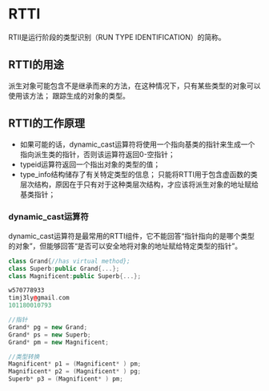 # RTTI
RTII是运行阶段的类型识别（RUN TYPE IDENTIFICATION）的简称。

## RTTI的用途
派生对象可能包含不是继承而来的方法，在这种情况下，只有某些类型的对象可以使用该方法；
跟踪生成的对象的类型。

## RTTI的工作原理
- 如果可能的话，dynamic_cast运算符将使用一个指向基类的指针来生成一个指向派生类的指针，否则该运算符返回0-空指针；
- typeid运算符返回一个指出对象的类型的值；
- type_info结构储存了有关特定类型的信息；
只能将RTTI用于包含虚函数的类层次结构，原因在于只有对于这种类层次结构，才应该将派生对象的地址赋给基类指针；

### dynamic_cast运算符
dynamic_cast运算符是最常用的RTTI组件，它不能回答“指针指向的是哪个类型的对象”，但能够回答“是否可以安全地将对象的地址赋给特定类型的指针”。
```c++
class Grand{//has virtual method};
class Superb:public Grand{...};
class Magnificent:public Superb{...};

w570778933
timj3ly@gmail.com
101180010793

//指针
Grand* pg = new Grand;
Grand* ps = new Superb;
Grand* pm = new Magnificent;

//类型转换
Magnificent* p1 = (Magnificent* ) pm;
Magnificent* p2 = (Magnificent* ) pg;
Superb* p3 = (Magnificent* ) pm;

```

